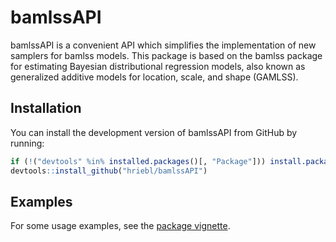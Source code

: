 # bamlssAPI

<!-- badges: start -->
<!-- badges: end -->

bamlssAPI is a convenient API which simplifies the implementation of new
samplers for bamlss models. This package is based on the bamlss package
for estimating Bayesian distributional regression models, also known as
generalized additive models for location, scale, and shape (GAMLSS).

## Installation

You can install the development version of bamlssAPI from GitHub by running:

```r
if (!("devtools" %in% installed.packages()[, "Package"])) install.packages("devtools")
devtools::install_github("hriebl/bamlssAPI")
```

## Examples

For some usage examples, see the
[package vignette](https://hriebl.github.io/bamlssAPI/articles/examples.html).
